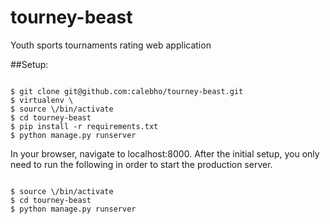 # tourney-beast
Youth sports tournaments rating web application

##Setup:
<pre><code>
$ git clone git@github.com:calebho/tourney-beast.git
$ virtualenv \<virtual environment name\> 
$ source \<virtual environment name\>/bin/activate
$ cd tourney-beast
$ pip install -r requirements.txt
$ python manage.py runserver
</code></pre>

In your browser, navigate to localhost:8000.
After the initial setup, you only need to run the following
in order to start the production server.

<pre><code>
$ source \<virtual environment name\>/bin/activate
$ cd tourney-beast
$ python manage.py runserver
</code></pre>
